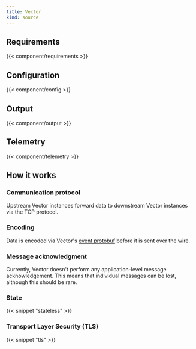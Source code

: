 ```yaml
---
title: Vector
kind: source
---
```


## Requirements

{{< component/requirements >}}

## Configuration

{{< component/config >}}

## Output

{{< component/output >}}

## Telemetry

{{< component/telemetry >}}

## How it works

### Communication protocol

Upstream Vector instances forward data to downstream Vector instances via the TCP protocol.

### Encoding

Data is encoded via Vector's [event protobuf][event_proto] before it is sent over the wire.

### Message acknowledgment

Currently, Vector doesn't perform any application-level message acknowledgement. This means that individual messages can be lost, although this should be rare.

### State

{{< snippet "stateless" >}}

### Transport Layer Security (TLS)

{{< snippet "tls" >}}

[event_proto]: https://github.com/timberio/vector/blob/master/proto/event.proto
